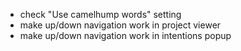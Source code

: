  - check "Use camelhump words" setting
 - make up/down navigation work in project viewer
 - make up/down navigation work in intentions popup
 
